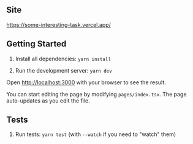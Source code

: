 ## Site

https://some-interesting-task.vercel.app/

## Getting Started

1. Install all dependencies: `yarn install`

2. Run the development server: `yarn dev`

Open [http://localhost:3000](http://localhost:3000) with your browser to see the result.

You can start editing the page by modifying `pages/index.tsx`. The page auto-updates as you edit the file.

## Tests

1. Run tests: `yarn test` (with `--watch` if you need to "watch" them)

<!-- додам додаткові зміни -->
